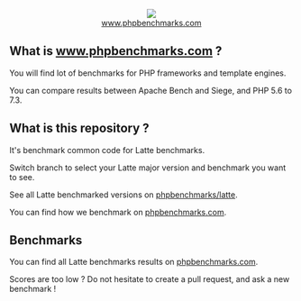 <p align="center">
  <img src="http://www.phpbenchmarks.com/images/logo_github.png">
  <br>
  <a href="http://www.phpbenchmarks.com" target="_blank">www.phpbenchmarks.com</a>
</p>

## What is www.phpbenchmarks.com ?

You will find lot of benchmarks for PHP frameworks and template engines.

You can compare results between Apache Bench and Siege, and PHP 5.6 to 7.3.

## What is this repository ?

It's benchmark common code for Latte benchmarks.

Switch branch to select your Latte major version and benchmark you want to see.

See all Latte benchmarked versions on [phpbenchmarks/latte](https://github.com/phpbenchmarks/latte).

You can find how we benchmark on [phpbenchmarks.com](http://www.phpbenchmarks.com/en/benchmark-protocol.html).

## Benchmarks

You can find all Latte benchmarks results on [phpbenchmarks.com](http://www.phpbenchmarks.com/en/benchmark/latte.html).

Scores are too low ? Do not hesitate to create a pull request, and ask a new benchmark !
